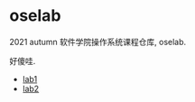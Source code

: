 # oselab

2021 autumn 软件学院操作系统课程仓库, oselab.

好傻哇.

- [lab1](./lab1/README.md)
- [lab2](./lab2/README.md)

